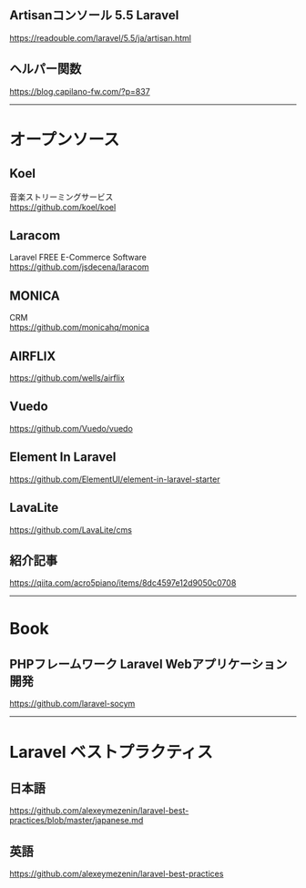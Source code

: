 ## Artisanコンソール 5.5 Laravel
https://readouble.com/laravel/5.5/ja/artisan.html  


## ヘルパー関数
https://blog.capilano-fw.com/?p=837  


_______________________________________________________________________________________
# オープンソース

## Koel
音楽ストリーミングサービス  
https://github.com/koel/koel  


## Laracom
Laravel FREE E-Commerce Software  
https://github.com/jsdecena/laracom  


## MONICA
CRM  
https://github.com/monicahq/monica  


## AIRFLIX
https://github.com/wells/airflix  


## Vuedo
https://github.com/Vuedo/vuedo  


## Element In Laravel
https://github.com/ElementUI/element-in-laravel-starter  


## LavaLite
https://github.com/LavaLite/cms


## 紹介記事
https://qiita.com/acro5piano/items/8dc4597e12d9050c0708  

_______________________________________________________________________________________
# Book

## PHPフレームワーク Laravel Webアプリケーション開発
https://github.com/laravel-socym  


_______________________________________________________________________________________
# Laravel ベストプラクティス

## 日本語
https://github.com/alexeymezenin/laravel-best-practices/blob/master/japanese.md


## 英語
https://github.com/alexeymezenin/laravel-best-practices


